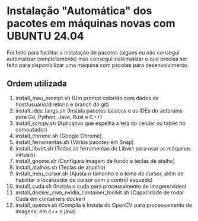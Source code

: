 # Instalação "Automática" dos pacotes em máquinas novas com UBUNTU 24.04

Foi feito para facilitar a instalação de pacotes (alguns eu não consegui automatizar completamente) 
mas consegui sistematizar o que precisa ser feito para disponibilizar uma máquina com pacotes para desenvolvimento.

## Ordem utilizada
 1)  install_meu_prompt.sh   (Um prompt colorido com dados de host/usuário/diretório e branch do git)
 2)  install_ides_langs.sh   (Instala pacotes básicos e as IDEs do Jetbrains para Go, Python, Java, Rust e C++)
 3)  install_scrcpy.sh       (Aplicativo que espelha a tela do celular ou tablet no computador)
 4)  install_chrome.sh       (Google Chrome)
 5)  install_ferramentas.sh  (Vários pacotes em Snap)
 6)  install_libvirt.sh      (Todas as ferramentas do Libvirt para usar as máquinas virtuais)
 7)  install_gnome.sh        (Configura imagem de fundo e teclas de atalho)
 8)  install_atalhos.sh      (Teclas de atualho)
 9)  install_meu_cursor.sh   (Ajusta o tamanho e o tema do cursor, além de habilitar o localizador de cursor com o control esquedo)
 10) install_cuda.sh         (Instala o cuda para processamento de imagem/video)
 11) install_docker_com_nvidia_container_toolkit.sh (Capacidade de rodar Cuda em containers docker)
 12) install_opencv.sh       (Compila e Instala do OpenCV para processamento de imagens, em c++ e java)

